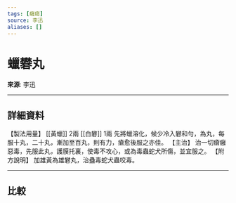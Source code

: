 ```yaml
---
tags: [癰瘍]
source: 李迅
aliases: []
---
```


# 蠟礬丸

**來源**: 李迅  

---

## 詳細資料
【製法用量】 [[黃蠟]] 2兩 [[白礬]] 1兩
先將蠟溶化，候少冷入礬和勻，為丸，每服十丸，二十丸，漸加至百丸，則有力，瘡愈後服之亦佳。
【主治】
治一切瘡癰惡毒，先服此丸，護膜托裏，使毒不攻心，或為毒蟲蛇犬所傷，並宜服之。
【附方說明】
加雄黃為雄礬丸，治蠱毒蛇犬蟲咬毒。

---

## 比較
